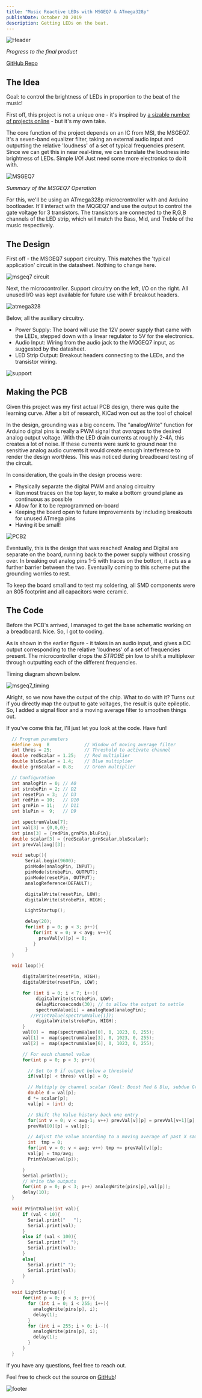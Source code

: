 ```yaml
---
title: "Music Reactive LEDs with MSGEQ7 & ATmega328p"
publishDate: October 20 2019
description: Getting LEDs on the beat.
---
```

![Header](/assets/blog/led-music/header.png)

_Progress to the final product_

[GitHub Repo](https://github.com/andrewlitt/Lightshow-2.0)
## The Idea
Goal: to control the brightness of LEDs in proportion to the beat of the music!

First off, this project is not a unique one - it's inspired by [a sizable number of projects online](https://www.google.com/search?q=Music+LED+MSGEQ7&rlz=1C1CHBF_enCA758CA758&oq=Music+LED+MSGEQ7&aqs=chrome..69i57j69i61.6242j1j0&sourceid=chrome&ie=UTF-8) - but it's my own take.

The core function of the project depends on an IC from MSI, the MSGEQ7. It's a seven-band equalizer filter, taking an external audio input and outputting the relative 'loudness' of a set of typical frequencies present. Since we can get this in near real-time, we can translate the loudness into brightness of LEDs. Simple I/O! Just need some more electronics to do it with.

![MSGEQ7](/assets/blog/led-music/msgeq7.PNG)

_Summary of the MSGEQ7 Operation_

For this, we'll be using an ATmega328p microcrontroller with and Arduino bootloader. It'll interact with the MQGEQ7 and use the output to control the gate voltage for 3 transistors. The transistors are connected to the R,G,B channels of the LED strip, which will match the Bass, Mid, and Treble of the music respectively.

## The Design

First off - the MSGEQ7 support circuitry. This matches the 'typical application' circuit in the datasheet. Nothing to change here.

![msgeq7 circuit](/assets/blog/led-music/msgeq7circuit.PNG)

Next, the microcontroller. Support circuitry on the left, I/O on the right. All unused I/O was kept available for future use with F breakout headers.

![atmega328](/assets/blog/led-music/atmega328.PNG)

Below, all the auxiliary circuitry.
- Power Supply: The board will use the 12V power supply that came with the LEDs, stepped down with a linear regulator to 5V for the electronics.
- Audio Input: Wiring from the audio jack to the MQGEQ7 input, as suggested by the datasheet.
- LED Strip Output: Breakout headers connecting to the LEDs, and the transistor wiring.

![support](/assets/blog/led-music/support.png)

## Making the PCB

Given this project was my first actual PCB design, there was quite the learning curve. After a bit of research, KiCad won out as the tool of choice!

In the design, grounding was a big concern. The "analogWrite" function for Arduino digital pins is really a PWM signal that _averages_ to the desired analog output voltage. With the LED drain currents at roughly 2-4A, this creates a lot of noise. If these currents were sunk to ground near the sensitive analog audio currents it would create enough interference to render the design worthless. This was noticed during breadboard testing of the circuit.

In consideration, the goals in the design process were:
- Physically separate the digital PWM and analog circuitry
- Run most traces on the top layer, to make a bottom ground plane as continuous as possible
- Allow for it to be reprogrammed on-board
- Keeping the board open to future improvements by including breakouts for unused ATmega pins
- Having it be small!

![PCB2](/assets/blog/led-music/PCB2.PNG)

Eventually, this is the design that was reached! Analog and Digital are separate on the board, running back to the power supply without crossing over. In breaking out analog pins 1-5 with traces on the bottom, it acts as a further barrier between the two. Eventually coming to this scheme put the grounding worries to rest.

To keep the board small and to test my soldering, all SMD components were an 805 footprint and all capacitors were ceramic.

## The Code

Before the PCB's arrived, I managed to get the base schematic working on a breadboard. Nice. So, I got to coding.

As  is shown in the earlier figure - it takes in an audio input, and gives a DC output corresponding to the relative 'loudness' of a set of frequencies present. The microcontroller drops the _STROBE_ pin low to shift a multiplexer through outputting each of the different frequencies.

Timing diagram shown below.

![msgeq7_timing](/assets/blog/led-music/msgeq7_timing.PNG)

Alright, so we now have the output of the chip. What to do with it? Turns out if you directly map the output to gate voltages, the result is quite epileptic. So, I added a signal floor and a moving average filter to smoothen things out.

If you've come this far, I'll just let you look at the code. Have fun!

```c
  // Program parameters
  #define avg  8             // Window of moving average filter
  int thres = 25;            // Threshold to activate channel
  double redScalar = 1.25;   // Red multiplier
  double bluScalar = 1.4;    // Blue multiplier
  double grnScalar = 0.8;    // Green multiplier

  // Configuration
  int analogPin = 0; // A0
  int strobePin = 2; // D2
  int resetPin = 3;  // D3
  int redPin = 10;   // D10
  int grnPin = 11;   // D11
  int bluPin =  9;   // D9

  int spectrumValue[7];
  int val[3] = {0,0,0};
  int pins[3] = {redPin,grnPin,bluPin};
  double scalar[3] = {redScalar,grnScalar,bluScalar};
  int prevVal[avg][3];

  void setup(){
       Serial.begin(9600);
       pinMode(analogPin, INPUT);
       pinMode(strobePin, OUTPUT);
       pinMode(resetPin, OUTPUT);
       analogReference(DEFAULT);

       digitalWrite(resetPin, LOW);
       digitalWrite(strobePin, HIGH);

       LightStartup();

       delay(20);
       for(int p = 0; p < 3; p++){
          for(int v = 0; v < avg; v++){
            prevVal[v][p] = 0;
          }
       }
  }

  void loop(){

      digitalWrite(resetPin, HIGH);
      digitalWrite(resetPin, LOW);

      for (int i = 0; i < 7; i++){
           digitalWrite(strobePin, LOW);
           delayMicroseconds(30); // to allow the output to settle
           spectrumValue[i] = analogRead(analogPin);
         //PrintValue(spectrumValue[i]);
           digitalWrite(strobePin, HIGH);
      }
      val[0] =  map(spectrumValue[0], 0, 1023, 0, 255);
      val[1] =  map(spectrumValue[3], 0, 1023, 0, 255);
      val[2] =  map(spectrumValue[6], 0, 1023, 0, 255);

      // For each channel value
      for(int p = 0; p < 3; p++){

        // Set to 0 if output below a threshold
        if(val[p] < thres) val[p] = 0;

        // Multiply by channel scalar (Goal: Boost Red & Blu, subdue Grn)
        double d = val[p];
        d *= scalar[p];
        val[p] = (int) d;

        // Shift the Value history back one entry
        for(int v = 0; v < avg-1; v++) prevVal[v][p] = prevVal[v+1][p];
        prevVal[0][p] = val[p];

        // Adjust the value according to a moving average of past X samples
        int  tmp = 0;
        for(int v = 0; v < avg; v++) tmp += prevVal[v][p];
        val[p] = tmp/avg;
        PrintValue(val[p]);

      }
      Serial.println();
      // Write the outputs
      for(int p = 0; p < 3; p++) analogWrite(pins[p],val[p]);
      delay(10);
  }

  void PrintValue(int val){
      if (val < 10){
        Serial.print("   ");
        Serial.print(val);
      }
      else if (val < 100){
        Serial.print("  ");
        Serial.print(val);
      }
      else{
        Serial.print(" ");
        Serial.print(val);
      }
  }

  void LightStartup(){
      for(int p = 0; p < 3; p++){
        for (int i = 0; i < 255; i++){
          analogWrite(pins[p], i);
          delay(1);
        }
        for (int i = 255; i > 0; i--){
          analogWrite(pins[p], i);
          delay(1);
        }
      }
  }
```

If you have any questions, feel free to reach out.

Feel free to check out the source on [GitHub](https://github.com/andrewlitt/Lightshow-2.0)!

![footer](/assets/blog/led-music/footer.png)
